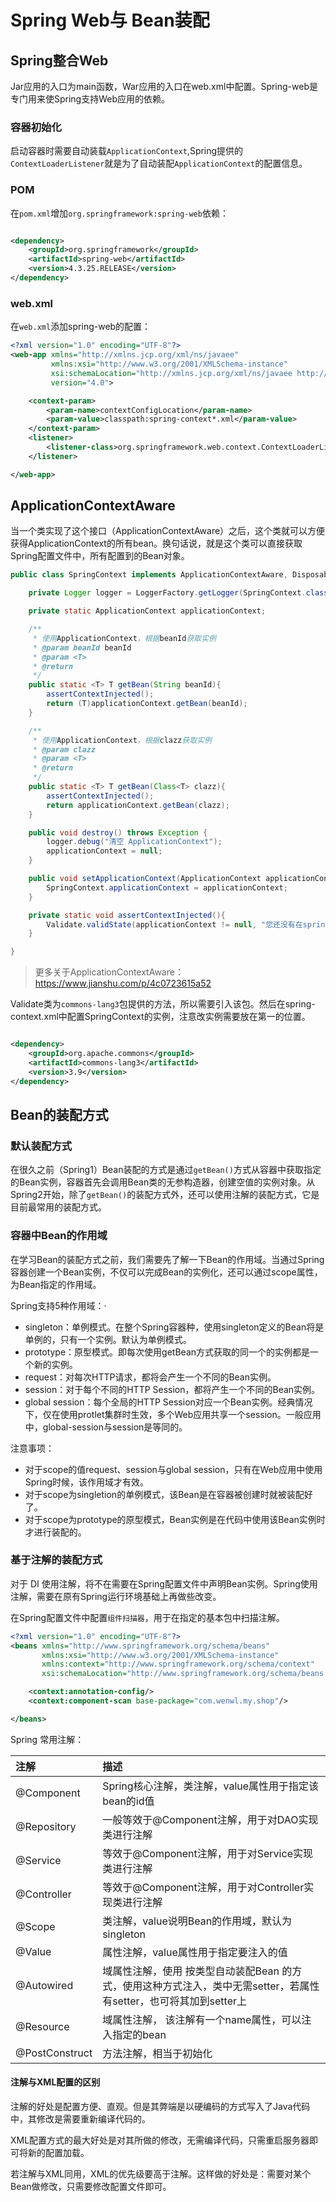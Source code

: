 # Spring Web与 Bean装配

## Spring整合Web

Jar应用的入口为main函数，War应用的入口在web.xml中配置。Spring-web是专门用来使Spring支持Web应用的依赖。

### 容器初始化

启动容器时需要自动装载`ApplicationContext`,Spring提供的`ContextLoaderListener`就是为了自动装配`ApplicationContext`的配置信息。

### POM

在`pom.xml`增加`org.springframework:spring-web`依赖：
``` xml

<dependency>
    <groupId>org.springframework</groupId>
    <artifactId>spring-web</artifactId>
    <version>4.3.25.RELEASE</version>
</dependency>

```

### web.xml

在`web.xml`添加spring-web的配置：

``` xml
<?xml version="1.0" encoding="UTF-8"?>
<web-app xmlns="http://xmlns.jcp.org/xml/ns/javaee"
         xmlns:xsi="http://www.w3.org/2001/XMLSchema-instance"
         xsi:schemaLocation="http://xmlns.jcp.org/xml/ns/javaee http://xmlns.jcp.org/xml/ns/javaee/web-app_4_0.xsd"
         version="4.0">

    <context-param>
        <param-name>contextConfigLocation</param-name>
        <param-value>classpath:spring-context*.xml</param-value>
    </context-param>
    <listener>
        <listener-class>org.springframework.web.context.ContextLoaderListener</listener-class>
    </listener>

</web-app>

```

## ApplicationContextAware

当一个类实现了这个接口（ApplicationContextAware）之后，这个类就可以方便获得ApplicationContext的所有bean。换句话说，就是这个类可以直接获取Spring配置文件中，所有配置到的Bean对象。

``` java
public class SpringContext implements ApplicationContextAware, DisposableBean {

    private Logger logger = LoggerFactory.getLogger(SpringContext.class);

    private static ApplicationContext applicationContext;

    /**
     * 使用ApplicationContext，根据beanId获取实例
     * @param beanId beanId
     * @param <T>
     * @return
     */
    public static <T> T getBean(String beanId){
        assertContextInjected();
        return (T)applicationContext.getBean(beanId);
    }

    /**
     * 使用ApplicationContext，根据clazz获取实例
     * @param clazz
     * @param <T>
     * @return
     */
    public static <T> T getBean(Class<T> clazz){
        assertContextInjected();
        return applicationContext.getBean(clazz);
    }

    public void destroy() throws Exception {
        logger.debug("清空 ApplicationContext");
        applicationContext = null;
    }

    public void setApplicationContext(ApplicationContext applicationContext) throws BeansException {
        SpringContext.applicationContext = applicationContext;
    }

    private static void assertContextInjected(){
        Validate.validState(applicationContext != null, "您还没有在spring-context.xml中配置SpringContext对象");
    }

}

```

>更多关于ApplicationContextAware：
https://www.jianshu.com/p/4c0723615a52

Validate类为`commons-lang3`包提供的方法，所以需要引入该包。然后在spring-context.xml中配置SpringContext的实例，注意改实例需要放在第一的位置。

``` xml

<dependency>
    <groupId>org.apache.commons</groupId>
    <artifactId>commons-lang3</artifactId>
    <version>3.9</version>
</dependency>

```

## Bean的装配方式

### 默认装配方式

在很久之前（Spring1）Bean装配的方式是通过`getBean()`方式从容器中获取指定的Bean实例，容器首先会调用Bean类的无参构造器，创建空值的实例对象。从Spring2开始，除了`getBean()`的装配方式外，还可以使用注解的装配方式，它是目前最常用的装配方式。

### 容器中Bean的作用域

在学习Bean的装配方式之前，我们需要先了解一下Bean的作用域。当通过Spring容器创建一个Bean实例，不仅可以完成Bean的实例化，还可以通过scope属性，为Bean指定的作用域。

Spring支持5种作用域：·

* singleton：单例模式。在整个Spring容器种，使用singleton定义的Bean将是单例的，只有一个实例。默认为单例模式。
* prototype：原型模式。即每次使用getBean方式获取的同一个<bean/>的实例都是一个新的实例。
* request：对每次HTTP请求，都将会产生一个不同的Bean实例。
* session：对于每个不同的HTTP Session，都将产生一个不同的Bean实例。
* global session：每个全局的HTTP Session对应一个Bean实例。经典情况下，仅在使用protlet集群时生效，多个Web应用共享一个session。一般应用中，global-session与session是等同的。

注意事项：

* 对于scope的值request、session与global session，只有在Web应用中使用Spring时候，该作用域才有效。
* 对于scope为singletion的单例模式，该Bean是在容器被创建时就被装配好了。
* 对于scope为prototype的原型模式，Bean实例是在代码中使用该Bean实例时才进行装配的。

### 基于注解的装配方式

对于 DI 使用注解，将不在需要在Spring配置文件中声明Bean实例。Spring使用注解，需要在原有Spring运行环境基础上再做些改变。

在Spring配置文件中配置`组件扫描器`，用于在指定的基本包中扫描注解。

``` xml
<?xml version="1.0" encoding="UTF-8"?>
<beans xmlns="http://www.springframework.org/schema/beans"
       xmlns:xsi="http://www.w3.org/2001/XMLSchema-instance"
       xmlns:context="http://www.springframework.org/schema/context"
       xsi:schemaLocation="http://www.springframework.org/schema/beans http://www.springframework.org/schema/beans/spring-beans.xsd http://www.springframework.org/schema/tool http://www.springframework.org/schema/tool/spring-tool.xsd http://www.springframework.org/schema/context https://www.springframework.org/schema/context/spring-context.xsd">

    <context:annotation-config/>
    <context:component-scan base-package="com.wenwl.my.shop"/>

</beans>
```

Spring 常用注解：

|注解|描述|
|:--|:--|
|@Component|Spring核心注解，类注解，value属性用于指定该bean的id值|
|@Repository|一般等效于@Component注解，用于对DAO实现类进行注解|
|@Service|等效于@Component注解，用于对Service实现类进行注解|
|@Controller|等效于@Component注解，用于对Controller实现类进行注解|
|@Scope|类注解，value说明Bean的作用域，默认为singleton|
|@Value|属性注解，value属性用于指定要注入的值|
|@Autowired|域属性注解，使用 按类型自动装配Bean 的方式，使用这种方式注入，类中无需setter，若属性有setter，也可将其加到setter上|
|@Resource|域属性注解， 该注解有一个name属性，可以注入指定的bean|
|@PostConstruct|方法注解，相当于初始化|

#### 注解与XML配置的区别

注解的好处是配置方便、直观。但是其弊端是以硬编码的方式写入了Java代码中，其修改是需要重新编译代码的。

XML配置方式的最大好处是对其所做的修改，无需编译代码，只需重启服务器即可将新的配置加载。

若注解与XML同用，XML的优先级要高于注解。这样做的好处是：需要对某个Bean做修改，只需要修改配置文件即可。